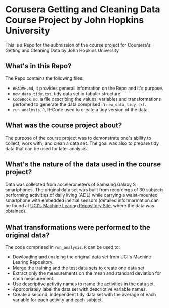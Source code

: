 # Corusera Getting and Cleaning Data Course Project by John Hopkins University

This is a Repo for the submission of the course project for Coursera's Getting and Cleaning Data by John Hopkins University

## What's in this Repo?

The Repo contains the following files:

- `README.md`, it provides generall infomration on the Repo and it's purpose.
- `new_data_tidy.txt`, tidy data set in tabular structure.
- `CodeBook.md`, a file describing the values, variables and transformations perfomed to generate the data comprised in `new_data_tidy.txt`.
- `run_analysis.R`, R-Code used to create a tidy version of the data.

## What was the course project about?

The purpose of the course project was to demonstrate one's ability to collect, work with, and clean a data set. The goal was also to prepare tidy data that can be used for later analysis.

## What's the nature of the data used in the course project?

Data was collected from accelerometers of Samsung Galaxy S smartphones. The original data set was built from recordings of 30 subjects performing activities of daily living (ADL) while carrying a waist-mounted smartphone with embedded inertial sensors (detailed informarmation can be found at [UCI's Machine Learing Repository Site](http://archive.ics.uci.edu/ml/datasets/Human+Activity+Recognition+Using+Smartphones), where the data was obtained).


## What transformations were performed to the original data?

The code comprised in `run_analysis.R` can be used to:

- Dowloading and unziping the original data set from UCI's Machine Learing Repository.
- Merge the training and the test data sets to create one data set.
- Extract only the measurements on the mean and standard deviation for each measurement.
- Use descriptive activity names to name the activities in the data set.
- Appropriately label the data set with descriptive variable names.
- Create a second, independent tidy data set with the average of each variable for each activity and each subject.
